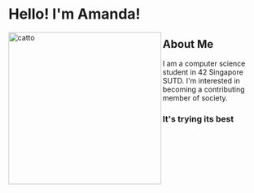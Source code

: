 # Hello! I'm Amanda!

<a href="https://i.kym-cdn.com/entries/icons/facebook/000/034/772/Untitled-1.jpg">
  <img src="https://i.kym-cdn.com/entries/icons/facebook/000/034/772/Untitled-1.jpg" alt="catto" width="300" align="left">
</a>

## About Me
I am a computer science student in 42 Singapore SUTD. 
I'm interested in becoming a contributing member of society.

### It's trying its best


<!--
**tibytinneh/tibytinneh** is a ✨ _special_ ✨ repository because its `README.md` (this file) appears on your GitHub profile.

Here are some ideas to get you started:

- 🔭 I’m currently working on ...
- 🌱 I’m currently learning ...
- 👯 I’m looking to collaborate on ...
- 🤔 I’m looking for help with ...
- 💬 Ask me about ...
- 📫 How to reach me: ...
- 😄 Pronouns: ...
- ⚡ Fun fact: ...
-->
